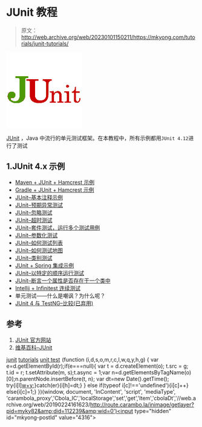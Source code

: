 # JUnit 教程

> 原文：<http://web.archive.org/web/20230101150211/https://mkyong.com/tutorials/junit-tutorials/>

![junit-logo](img/ec5a508ced20f91fe56e6d1a59a7857e.png)

[JUnit](http://web.archive.org/web/20190224161623/http://junit.org/junit4/) ，Java 中流行的单元测试框架。在本教程中，所有示例都用`JUnit 4.12`进行了测试

## 1.JUnit 4.x 示例

*   [Maven + JUnit + Hamcrest 示例](http://web.archive.org/web/20190224161623/http://www.mkyong.com/unittest/maven-and-junit-example/)
*   [Gradle + JUnit + Hamcrest 示例](http://web.archive.org/web/20190224161623/http://www.mkyong.com/unittest/gradle-and-junit-example/)
*   [JUnit–基本注释示例](http://web.archive.org/web/20190224161623/http://www.mkyong.com/unittest/junit-4-tutorial-1-basic-usage/)
*   [JUnit–预期异常测试](http://web.archive.org/web/20190224161623/http://www.mkyong.com/unittest/junit-4-tutorial-2-expected-exception-test/)
*   [JUnit–忽略测试](http://web.archive.org/web/20190224161623/http://www.mkyong.com/unittest/junit-4-tutorial-3-ignore-test/)
*   [JUnit–超时测试](http://web.archive.org/web/20190224161623/http://www.mkyong.com/unittest/junit-4-tutorial-4-time-test/)
*   [JUnit–套件测试，运行多个测试用例](http://web.archive.org/web/20190224161623/http://www.mkyong.com/unittest/junit-4-tutorial-5-suite-test/)
*   [JUnit–参数化测试](http://web.archive.org/web/20190224161623/http://www.mkyong.com/unittest/junit-4-tutorial-6-parameterized-test/)
*   [JUnit–如何测试列表](http://web.archive.org/web/20190224161623/http://www.mkyong.com/unittest/junit-how-to-test-a-list/)
*   [JUnit–如何测试地图](http://web.archive.org/web/20190224161623/http://www.mkyong.com/unittest/junit-how-to-test-a-map/)
*   [JUnit–类别测试](http://web.archive.org/web/20190224161623/http://www.mkyong.com/unittest/junit-categories-test/)
*   [JUnit + Spring 集成示例](http://web.archive.org/web/20190224161623/http://www.mkyong.com/unittest/junit-spring-integration-example/)
*   [JUnit–以特定的顺序运行测试](http://web.archive.org/web/20190224161623/http://www.mkyong.com/unittest/junit-run-test-in-a-particular-order/)
*   [JUnit–断言一个属性是否存在于一个类中](http://web.archive.org/web/20190224161623/http://www.mkyong.com/unittest/junit-assert-if-a-property-exists-in-a-class/)
*   [Intellij + Infinitest 连续测试](http://web.archive.org/web/20190224161623/http://www.mkyong.com/intellij/intellij-infinitest-continuous-testing/)
*   单元测试——什么是嘲讽？为什么呢？
*   [JUnit 4 与 TestNG–比较(已弃用)](http://web.archive.org/web/20190224161623/http://www.mkyong.com/unittest/junit-4-vs-testng-comparison/)

 ## 参考

1.  [JUnit 官方网站](http://web.archive.org/web/20190224161623/http://junit.org/junit4/)
2.  [维基百科–JUnit](http://web.archive.org/web/20190224161623/https://en.wikipedia.org/wiki/JUnit)

[junit](http://web.archive.org/web/20190224161623/http://www.mkyong.com/tag/junit/) [tutorials](http://web.archive.org/web/20190224161623/http://www.mkyong.com/tag/tutorials/) [unit test](http://web.archive.org/web/20190224161623/http://www.mkyong.com/tag/unit-test/)![](img/a56d150f426db71c92dd065ef79d035e.png) (function (i,d,s,o,m,r,c,l,w,q,y,h,g) { var e=d.getElementById(r);if(e===null){ var t = d.createElement(o); t.src = g; t.id = r; t.setAttribute(m, s);t.async = 1;var n=d.getElementsByTagName(o)[0];n.parentNode.insertBefore(t, n); var dt=new Date().getTime(); try{i[l][w+y](h,i[l][q+y](h)+'&amp;'+dt);}catch(er){i[h]=dt;} } else if(typeof i[c]!=='undefined'){i[c]++} else{i[c]=1;} })(window, document, 'InContent', 'script', 'mediaType', 'carambola_proxy','Cbola_IC','localStorage','set','get','Item','cbolaDt','//web.archive.org/web/20190224161623/http://route.carambo.la/inimage/getlayer?pid=myky82&amp;did=112239&amp;wid=0')<input type="hidden" id="mkyong-postId" value="4316">







